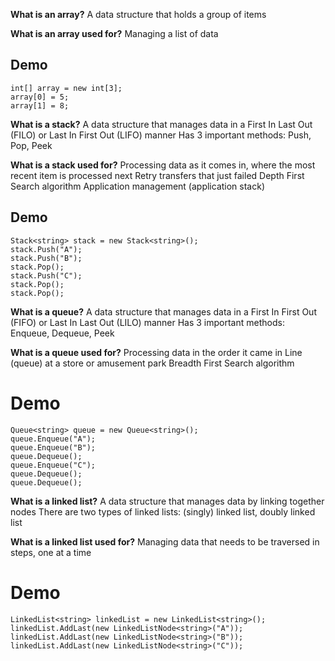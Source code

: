 **What is an array?**
A data structure that holds a group of items

**What is an array used for?**
Managing a list of data

## Demo

~~~
int[] array = new int[3];
array[0] = 5;
array[1] = 8;
~~~

**What is a stack?**
A data structure that manages data in a First In Last Out (FILO) or Last In First Out (LIFO) manner
Has 3 important methods: Push, Pop, Peek

**What is a stack used for?**
Processing data as it comes in, where the most recent item is processed next
Retry transfers that just failed
Depth First Search algorithm
Application management (application stack)

## Demo

~~~
Stack<string> stack = new Stack<string>();
stack.Push("A");
stack.Push("B");
stack.Pop();
stack.Push("C");
stack.Pop();
stack.Pop();
~~~

**What is a queue?**
A data structure that manages data in a First In First Out (FIFO) or Last In Last Out (LILO) manner
Has 3 important methods: Enqueue, Dequeue, Peek

**What is a queue used for?**
Processing data in the order it came in
Line (queue) at a store or amusement park
Breadth First Search algorithm

# Demo

~~~
Queue<string> queue = new Queue<string>();
queue.Enqueue("A");
queue.Enqueue("B");
queue.Dequeue();
queue.Enqueue("C");
queue.Dequeue();
queue.Dequeue();
~~~

**What is a linked list?**
A data structure that manages data by linking together nodes
There are two types of linked lists: (singly) linked list, doubly linked list

**What is a linked list used for?**
Managing data that needs to be traversed in steps, one at a time

# Demo

~~~
LinkedList<string> linkedList = new LinkedList<string>();
linkedList.AddLast(new LinkedListNode<string>("A"));
linkedList.AddLast(new LinkedListNode<string>("B"));
linkedList.AddLast(new LinkedListNode<string>("C"));
~~~
